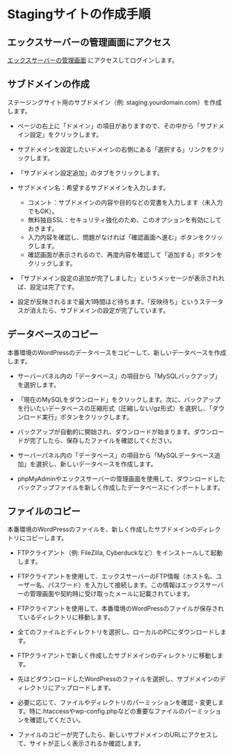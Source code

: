 # Stagingサイトの作成手順

## エックスサーバーの管理画面にアクセス
[エックスサーバーの管理画面](https://secure.xserver.ne.jp/xapanel/login/xserver/server/)
にアクセスしてログインします。

## サブドメインの作成
ステージングサイト用のサブドメイン（例: staging.yourdomain.com）を作成します。

- ページの右上に「ドメイン」の項目がありますので、その中から「サブドメイン設定」をクリックします。  

- サブドメインを設定したいドメインの右側にある「選択する」リンクをクリックします。  

- 「サブドメイン設定追加」のタブをクリックします。  

- サブドメイン名：希望するサブドメインを入力します。  
  - コメント：サブドメインの内容や目的などの覚書を入力します（未入力でもOK）。  
  - 無料独自SSL：セキュリティ強化のため、このオプションを有効にしておきます。  
  - 入力内容を確認し、問題がなければ「確認画面へ進む」ボタンをクリックします。  
  - 確認画面が表示されるので、再度内容を確認して「追加する」ボタンをクリックします。  

- 「サブドメイン設定の追加が完了しました」というメッセージが表示されれば、設定は完了です。  

- 設定が反映されるまで最大1時間ほど待ちます。「反映待ち」というステータスが消えたら、サブドメインの設定が完了しています。  

## データベースのコピー
本番環境のWordPressのデータベースをコピーして、新しいデータベースを作成します。

- サーバーパネル内の「データベース」の項目から「MySQLバックアップ」を選択します。

- 「現在のMySQLをダウンロード」をクリックします。次に、バックアップを行いたいデータベースの圧縮形式（圧縮しない/gz形式）を選択し、「ダウンロード実行」ボタンをクリックします。

- バックアップが自動的に開始され、ダウンロードが始まります。ダウンロードが完了したら、保存したファイルを確認してください。

- サーバーパネル内の「データベース」の項目から「MySQLデータベース追加」を選択し、新しいデータベースを作成します。

- phpMyAdminやエックスサーバーの管理画面を使用して、ダウンロードしたバックアップファイルを新しく作成したデータベースにインポートします。

## ファイルのコピー
本番環境のWordPressのファイルを、新しく作成したサブドメインのディレクトリにコピーします。

- FTPクライアント（例: FileZilla, Cyberduckなど）をインストールして起動します。

- FTPクライアントを使用して、エックスサーバーのFTP情報（ホスト名、ユーザー名、パスワード）を入力して接続します。この情報はエックスサーバーの管理画面や契約時に受け取ったメールに記載されています。

- FTPクライアントを使用して、本番環境のWordPressのファイルが保存されているディレクトリに移動します。

- 全てのファイルとディレクトリを選択し、ローカルのPCにダウンロードします。

- FTPクライアントで新しく作成したサブドメインのディレクトリに移動します。

- 先ほどダウンロードしたWordPressのファイルを選択し、サブドメインのディレクトリにアップロードします。

- 必要に応じて、ファイルやディレクトリのパーミッションを確認・変更します。特に.htaccessやwp-config.phpなどの重要なファイルのパーミッションを確認してください。

- ファイルのコピーが完了したら、新しいサブドメインのURLにアクセスして、サイトが正しく表示されるか確認します。
